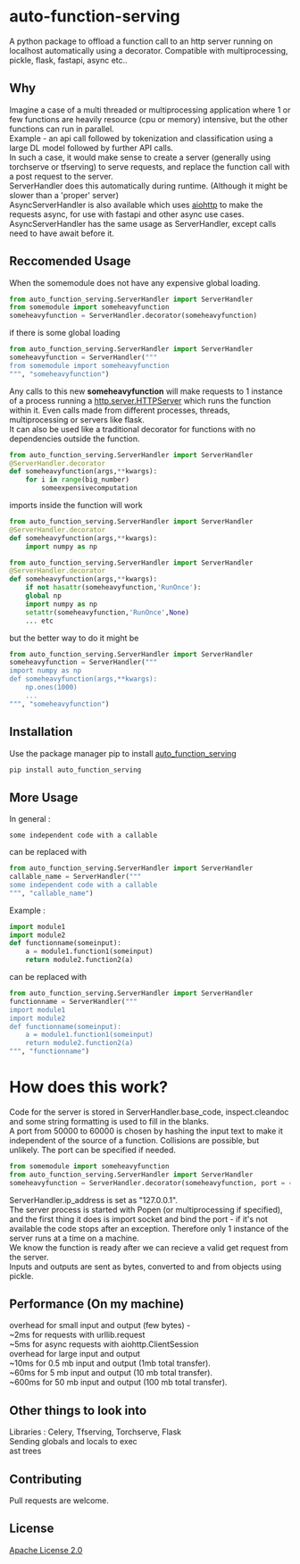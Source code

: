 # auto-function-serving

A python package to offload a function call to an http server running on localhost automatically using a decorator. Compatible with multiprocessing, pickle, flask, fastapi, async etc..

## Why

Imagine a case of a multi threaded or multiprocessing application where 1 or few functions are heavily resource (cpu or memory) intensive, but the other functions can run in parallel.\
Example - an api call followed by tokenization and classification using a large DL model followed by further API calls.\
In such a case, it would make sense to create a server (generally using torchserve or tfserving) to serve requests, and replace the function call with a post request to the server.\
ServerHandler does this automatically during runtime. (Although it might be slower than a 'proper' server)\
AsyncServerHandler is also available which uses [aiohttp](https://docs.aiohttp.org/) to make the requests async, for use with fastapi and other async use cases.
AsyncServerHandler has the same usage as ServerHandler, except calls need to have await before it.
 
## Reccomended Usage
When the somemodule does not have any expensive global loading.
```python
from auto_function_serving.ServerHandler import ServerHandler
from somemodule import someheavyfunction
someheavyfunction = ServerHandler.decorator(someheavyfunction)
```
if there is some global loading
```python
from auto_function_serving.ServerHandler import ServerHandler
someheavyfunction = ServerHandler("""
from somemodule import someheavyfunction
""", "someheavyfunction")
```
Any calls to this new **someheavyfunction** will make requests to 1 instance of a process running a [http.server.HTTPServer](https://docs.python.org/3/library/http.server.html) which runs the function within it. Even calls made from different processes, threads, multiprocessing or servers like flask.\
It can also be used like a traditional decorator for functions with no dependencies outside the function.
```python
from auto_function_serving.ServerHandler import ServerHandler
@ServerHandler.decorator
def someheavyfunction(args,**kwargs):
    for i in range(big_number)
        someexpensivecomputation
```
imports inside the function will work
```python
from auto_function_serving.ServerHandler import ServerHandler
@ServerHandler.decorator
def someheavyfunction(args,**kwargs):
    import numpy as np
```
```python
from auto_function_serving.ServerHandler import ServerHandler
@ServerHandler.decorator
def someheavyfunction(args,**kwargs):
	if not hasattr(someheavyfunction,'RunOnce'):
	global np
	import numpy as np
	setattr(someheavyfunction,'RunOnce',None)
	... etc
```
but the better way to do it might be
```python
from auto_function_serving.ServerHandler import ServerHandler
someheavyfunction = ServerHandler("""
import numpy as np
def someheavyfunction(args,**kwargs):
	np.ones(1000) 
	...
""", "someheavyfunction")
```
## Installation

Use the package manager pip to install [auto_function_serving](https://pypi.org/project/auto-function-serving/)
```bash
pip install auto_function_serving
```

## More Usage
In general : 
```
some independent code with a callable
```
can be replaced with 
```python
from auto_function_serving.ServerHandler import ServerHandler
callable_name = ServerHandler("""
some independent code with a callable
""", "callable_name")
```

Example :
```python
import module1
import module2
def functionname(someinput):
    a = module1.function1(someinput)
    return module2.function2(a)
```
can be replaced with
```python
from auto_function_serving.ServerHandler import ServerHandler
functionname = ServerHandler("""
import module1
import module2
def functionname(someinput):
    a = module1.function1(someinput)
    return module2.function2(a)
""", "functionname")
```
# How does this work?
Code for the server is stored in ServerHandler.base_code, inspect.cleandoc and some string formatting is used to fill in the blanks.\
A port from 50000 to 60000 is chosen by hashing the input text to make it independent of the source of a function. Collisions are possible, but unlikely. The port can be specified if needed.
```python
from somemodule import someheavyfunction
from auto_function_serving.ServerHandler import ServerHandler
someheavyfunction = ServerHandler.decorator(someheavyfunction, port = 4321)
```
ServerHandler.ip_address is set as "127.0.0.1".\
The server process is started with Popen (or multiprocessing if specified), and the first thing it does is import socket and bind the port - if it's not available the code stops after an exception. Therefore only 1 instance of the server runs at a time on a machine.\
We know the function is ready after we can recieve a valid get request from the server.\
Inputs and outputs are sent as bytes, converted to and from objects using pickle.

## Performance (On my machine)
overhead for small input and output (few bytes) - \
~2ms for requests with urllib.request\
~5ms for async requests with aiohttp.ClientSession \
overhead for large input and output\
~10ms for 0.5 mb input and output (1mb total transfer).\
~60ms for 5 mb input and output (10 mb total transfer).\
~600ms for 50 mb input and output (100 mb total transfer).

## Other things to look into
Libraries : Celery, Tfserving, Torchserve, Flask\
Sending globals and locals to exec\
ast trees

## Contributing
Pull requests are welcome.

## License
[Apache License 2.0](https://choosealicense.com/licenses/apache-2.0/)
